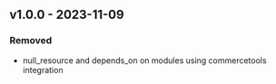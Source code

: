 ## v1.0.0 - 2023-11-09
### Removed
* null_resource and depends_on on modules using commercetools integration
